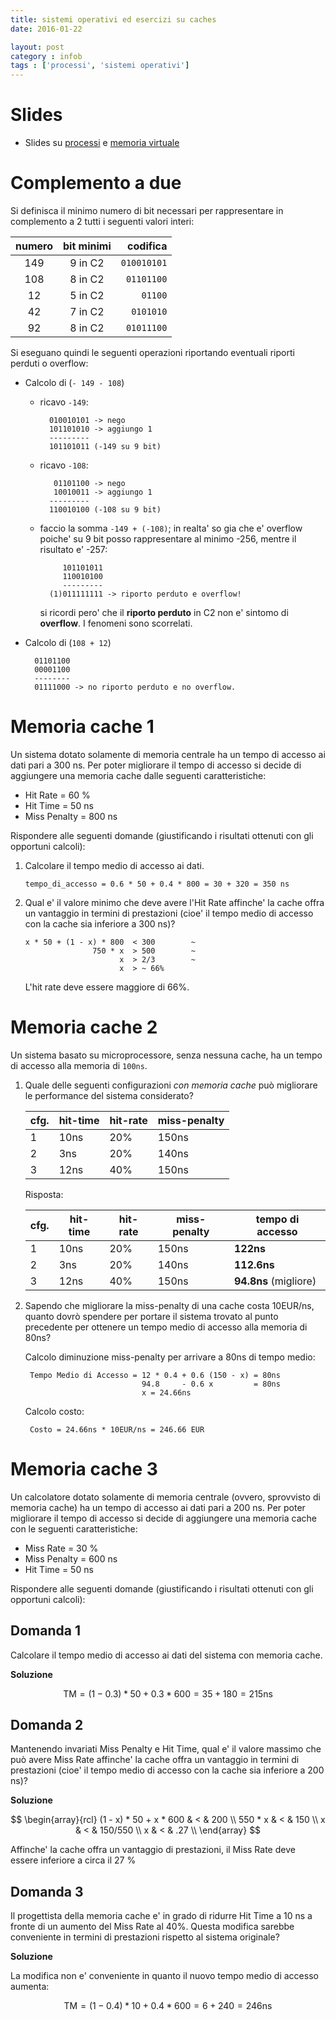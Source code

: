 ```yaml
---
title: sistemi operativi ed esercizi su caches
date: 2016-01-22

layout: post
category : infob
tags : ['processi', 'sistemi operativi']
---
```


# Slides

* Slides su [processi](https://dl.dropboxusercontent.com/u/5867765/1516-published-infob/le_so_proc.pdf) e [memoria virtuale](https://dl.dropboxusercontent.com/u/5867765/1516-published-infob/le_so_vm.pdf)

# Complemento a due

Si definisca il minimo numero di bit necessari per rappresentare in complemento a 2 tutti i seguenti valori interi:

| numero | bit minimi |   codifica  |
| :----: | :--------: | ----------: |
|  149   |  9 in C2   | `010010101` |
|  108   |  8 in C2   |  `01101100` |
|   12   |  5 in C2   |     `01100` |
|   42   |  7 in C2   |   `0101010` |
|   92   |  8 in C2   |  `01011100` |


Si eseguano quindi le seguenti operazioni riportando eventuali riporti perduti o overflow:

* Calcolo di (`- 149 - 108`)

    - ricavo `-149`:

            010010101 -> nego
            101101010 -> aggiungo 1
            ---------
            101101011 (-149 su 9 bit)

    - ricavo `-108`:

             01101100 -> nego
             10010011 -> aggiungo 1
            ---------
            110010100 (-108 su 9 bit)

    - faccio la somma `-149 + (-108)`; in realta' so gia che e' overflow poiche'
      su 9 bit posso rappresentare al minimo -256, mentre il risultato e' -257:

               101101011
               110010100
               ---------
            (1)011111111 -> riporto perduto e overflow!

	   si ricordi pero' che il **riporto perduto** in C2 non e' sintomo di **overflow**. I fenomeni sono scorrelati.

* Calcolo di (`108 + 12`)

        01101100
        00001100
        --------
        01111000 -> no riporto perduto e no overflow.

# Memoria cache 1

Un sistema dotato solamente di memoria centrale ha un tempo di accesso ai dati pari a 300 ns. Per poter migliorare il tempo di accesso si decide di aggiungere una memoria cache dalle seguenti caratteristiche:

* Hit Rate = 60 %
* Hit Time = 50 ns
* Miss Penalty = 800 ns

Rispondere alle seguenti domande (giustificando i risultati ottenuti con gli opportuni calcoli):

1.  Calcolare il tempo medio di accesso ai dati.

        tempo_di_accesso = 0.6 * 50 + 0.4 * 800 = 30 + 320 = 350 ns

2.  Qual e' il valore minimo che deve avere l'Hit Rate affinche' la cache offra un vantaggio in termini di prestazioni (cioe' il tempo medio di accesso con la cache sia inferiore a 300 ns)?

        x * 50 + (1 - x) * 800  < 300        ~
                       750 * x  > 500        ~
                             x  > 2/3        ~
                             x  > ~ 66%

    L'hit rate deve essere maggiore di 66%.

# Memoria cache 2

Un sistema basato su microprocessore, senza nessuna cache, ha un tempo di accesso alla memoria di `100ns`.

1. Quale delle seguenti configurazioni *con memoria cache* può migliorare le performance del sistema considerato?


    | cfg. | hit-time | hit-rate | miss-penalty |
    | --------------------- | -------- | -------- | ------------ |
    |                     1 | 10ns     | 20%      | 150ns        |
    |                     2 | 3ns      | 20%      | 140ns        |
    |                     3 | 12ns     | 40%      | 150ns        |

     Risposta:

    | cfg. | hit-time | hit-rate | miss-penalty |    tempo di accesso   |
    | --------------------- | -------- | -------- | ------------ | --------------------- |
    |                     1 | 10ns     | 20%      | 150ns        | __122ns__             |
    |                     2 | 3ns      | 20%      | 140ns        | __112.6ns__           |
    |                     3 | 12ns     | 40%      | 150ns        | __94.8ns__ (migliore) |

2. Sapendo che migliorare la miss-penalty di una cache costa 10EUR/ns, quanto dovrò spendere per portare il sistema trovato al punto precedente per ottenere un tempo medio di accesso alla memoria di 80ns?

    Calcolo diminuzione miss-penalty per arrivare a 80ns di tempo medio:

        Tempo Medio di Accesso = 12 * 0.4 + 0.6 (150 - x) = 80ns
                                 94.8     - 0.6 x         = 80ns
                                 x = 24.66ns
    Calcolo costo:

        Costo = 24.66ns * 10EUR/ns = 246.66 EUR

# Memoria cache 3

Un calcolatore dotato solamente di memoria centrale (ovvero, sprovvisto di memoria cache) ha un tempo di accesso ai dati pari a 200 ns. Per poter migliorare il tempo di accesso si decide di aggiungere una memoria cache con le seguenti caratteristiche:

* Miss Rate = 30 %
* Miss Penalty = 600 ns
* Hit Time = 50 ns

Rispondere alle seguenti domande (giustificando i risultati ottenuti con gli opportuni calcoli):

## Domanda 1
Calcolare il tempo medio di accesso ai dati del sistema con memoria cache.

**Soluzione**

$$
\textrm{TM} = (1 - 0.3) * 50 + 0.3 * 600 = 35 + 180 = 215 \textrm{ns}
$$

## Domanda 2
Mantenendo invariati Miss Penalty e Hit Time, qual e' il valore massimo che può avere Miss Rate affinche' la cache offra un vantaggio in termini di prestazioni (cioe' il tempo medio di accesso con la cache sia inferiore a 200 ns)?

**Soluzione**

$$
\begin{array}{rcl}
(1 - x) * 50 + x * 600 & < & 200 \\
550 * x                & < & 150 \\
x                      & < & 150/550 \\
x                      & < & .27 \\
\end{array}
$$

Affinche' la cache offra un vantaggio di prestazioni, il Miss Rate deve essere inferiore a circa il 27 %


## Domanda 3
Il progettista della memoria cache e' in grado di ridurre Hit Time a 10 ns a fronte di un aumento del Miss Rate al 40%. Questa modifica sarebbe conveniente in termini di prestazioni rispetto al sistema originale?

**Soluzione**

La modifica non e' conveniente in quanto il nuovo tempo medio di accesso aumenta:


$$
\textrm{TM} = (1 - 0.4) * 10 + 0.4 * 600 = 6 + 240 = 246 \textrm{ns}
$$

